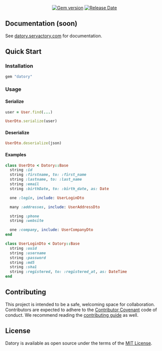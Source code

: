 <p align="center">
  <a href="https://rubygems.org/gems/datory"><img src="https://img.shields.io/gem/v/datory?logo=rubygems&logoColor=fff" alt="Gem version"></a>
  <a href="https://github.com/servactory/datory/releases"><img src="https://img.shields.io/github/release-date/servactory/datory" alt="Release Date"></a>
</p>

## Documentation (soon)

See [datory.servactory.com](https://datory.servactory.com) for documentation.

## Quick Start

### Installation

```ruby
gem "datory"
```

### Usage

#### Serialize

```ruby
user = User.find(...)

UserDto.serialize(user)
```

#### Deserialize

```ruby
UserDto.deserialize(json)
```

#### Examples

```ruby
class UserDto < Datory::Base
  string :id
  string :firstname, to: :first_name
  string :lastname, to: :last_name
  string :email
  string :birthDate, to: :birth_date, as: Date

  one :login, include: UserLoginDto

  many :addresses, include: UserAddressDto

  string :phone
  string :website

  one :company, include: UserCompanyDto
end
```

```ruby
class UserLoginDto < Datory::Base
  string :uuid
  string :username
  string :password
  string :md5
  string :sha1
  string :registered, to: :registered_at, as: DateTime
end
```

## Contributing

This project is intended to be a safe, welcoming space for collaboration. 
Contributors are expected to adhere to the [Contributor Covenant](http://contributor-covenant.org) code of conduct. 
We recommend reading the [contributing guide](./website/docs/CONTRIBUTING.md) as well.

## License

Datory is available as open source under the terms of the [MIT License](http://opensource.org/licenses/MIT).
